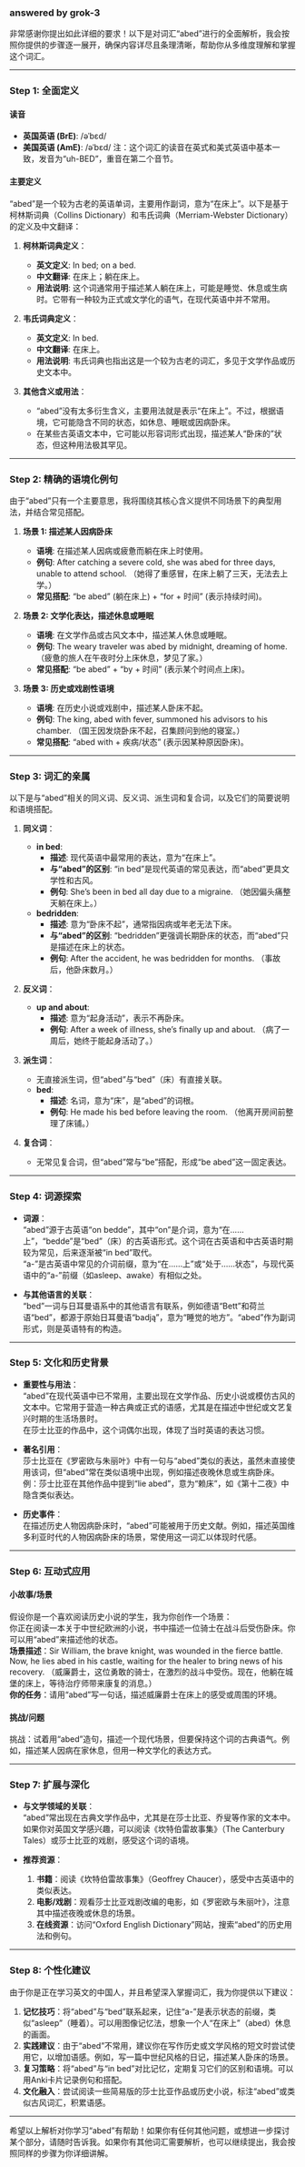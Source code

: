 ### answered by grok-3
非常感谢你提出如此详细的要求！以下是对词汇“abed”进行的全面解析，我会按照你提供的步骤逐一展开，确保内容详尽且条理清晰，帮助你从多维度理解和掌握这个词汇。

---

### **Step 1: 全面定义**

#### **读音**
- **英国英语 (BrE)**: /əˈbɛd/
- **美国英语 (AmE)**: /əˈbɛd/
注：这个词汇的读音在英式和美式英语中基本一致，发音为“uh-BED”，重音在第二个音节。

#### **主要定义**
“abed”是一个较为古老的英语单词，主要用作副词，意为“在床上”。以下是基于柯林斯词典（Collins Dictionary）和韦氏词典（Merriam-Webster Dictionary）的定义及中文翻译：

1. **柯林斯词典定义**：
   - **英文定义**: In bed; on a bed.
   - **中文翻译**: 在床上；躺在床上。
   - **用法说明**: 这个词通常用于描述某人躺在床上，可能是睡觉、休息或生病时。它带有一种较为正式或文学化的语气，在现代英语中并不常用。

2. **韦氏词典定义**：
   - **英文定义**: In bed.
   - **中文翻译**: 在床上。
   - **用法说明**: 韦氏词典也指出这是一个较为古老的词汇，多见于文学作品或历史文本中。

3. **其他含义或用法**：
   - “abed”没有太多衍生含义，主要用法就是表示“在床上”。不过，根据语境，它可能隐含不同的状态，如休息、睡眠或因病卧床。
   - 在某些古英语文本中，它可能以形容词形式出现，描述某人“卧床的”状态，但这种用法极其罕见。

---

### **Step 2: 精确的语境化例句**

由于“abed”只有一个主要意思，我将围绕其核心含义提供不同场景下的典型用法，并结合常见搭配。

1. **场景 1: 描述某人因病卧床**
   - **语境**: 在描述某人因病或疲惫而躺在床上时使用。
   - **例句**: After catching a severe cold, she was abed for three days, unable to attend school.
     （她得了重感冒，在床上躺了三天，无法去上学。）
   - **常见搭配**: “be abed” (躺在床上) + “for + 时间” (表示持续时间)。

2. **场景 2: 文学化表达，描述休息或睡眠**
   - **语境**: 在文学作品或古风文本中，描述某人休息或睡眠。
   - **例句**: The weary traveler was abed by midnight, dreaming of home.
     （疲惫的旅人在午夜时分上床休息，梦见了家。）
   - **常见搭配**: “be abed” + “by + 时间” (表示某个时间点上床)。

3. **场景 3: 历史或戏剧性语境**
   - **语境**: 在历史小说或戏剧中，描述某人卧床不起。
   - **例句**: The king, abed with fever, summoned his advisors to his chamber.
     （国王因发烧卧床不起，召集顾问到他的寝室。）
   - **常见搭配**: “abed with + 疾病/状态” (表示因某种原因卧床)。

---

### **Step 3: 词汇的亲属**

以下是与“abed”相关的同义词、反义词、派生词和复合词，以及它们的简要说明和语境搭配。

1. **同义词**：
   - **in bed**:
     - **描述**: 现代英语中最常用的表达，意为“在床上”。
     - **与“abed”的区别**: “in bed”是现代英语的常见表达，而“abed”更具文学性和古风。
     - **例句**: She’s been in bed all day due to a migraine. （她因偏头痛整天躺在床上。）
   - **bedridden**:
     - **描述**: 意为“卧床不起”，通常指因病或年老无法下床。
     - **与“abed”的区别**: “bedridden”更强调长期卧床的状态，而“abed”只是描述在床上的状态。
     - **例句**: After the accident, he was bedridden for months. （事故后，他卧床数月。）

2. **反义词**：
   - **up and about**:
     - **描述**: 意为“起身活动”，表示不再卧床。
     - **例句**: After a week of illness, she’s finally up and about. （病了一周后，她终于能起身活动了。）

3. **派生词**：
   - 无直接派生词，但“abed”与“bed”（床）有直接关联。
   - **bed**:
     - **描述**: 名词，意为“床”，是“abed”的词根。
     - **例句**: He made his bed before leaving the room. （他离开房间前整理了床铺。）

4. **复合词**：
   - 无常见复合词，但“abed”常与“be”搭配，形成“be abed”这一固定表达。

---

### **Step 4: 词源探索**

- **词源**：  
  “abed”源于古英语“on bedde”，其中“on”是介词，意为“在……上”，“bedde”是“bed”（床）的古英语形式。这个词在古英语和中古英语时期较为常见，后来逐渐被“in bed”取代。  
  “a-”是古英语中常见的介词前缀，意为“在……上”或“处于……状态”，与现代英语中的“a-”前缀（如asleep、awake）有相似之处。

- **与其他语言的关联**：  
  “bed”一词与日耳曼语系中的其他语言有联系，例如德语“Bett”和荷兰语“bed”，都源于原始日耳曼语“badją”，意为“睡觉的地方”。“abed”作为副词形式，则是英语特有的构造。

---

### **Step 5: 文化和历史背景**

- **重要性与用法**：  
  “abed”在现代英语中已不常用，主要出现在文学作品、历史小说或模仿古风的文本中。它常用于营造一种古典或正式的语感，尤其是在描述中世纪或文艺复兴时期的生活场景时。  
  在莎士比亚的作品中，这个词偶尔出现，体现了当时英语的表达习惯。

- **著名引用**：  
  莎士比亚在《罗密欧与朱丽叶》中有一句与“abed”类似的表达，虽然未直接使用该词，但“abed”常在类似语境中出现，例如描述夜晚休息或生病卧床。  
  例：莎士比亚在其他作品中提到“lie abed”，意为“赖床”，如《第十二夜》中隐含类似表达。

- **历史事件**：  
  在描述历史人物因病卧床时，“abed”可能被用于历史文献。例如，描述英国维多利亚时代的人物因病卧床的场景，常使用这一词汇以体现时代感。

---

### **Step 6: 互动式应用**

#### **小故事/场景**  
假设你是一个喜欢阅读历史小说的学生，我为你创作一个场景：  
你正在阅读一本关于中世纪欧洲的小说，书中描述一位骑士在战斗后受伤卧床。你可以用“abed”来描述他的状态。  
**场景描述**：Sir William, the brave knight, was wounded in the fierce battle. Now, he lies abed in his castle, waiting for the healer to bring news of his recovery. （威廉爵士，这位勇敢的骑士，在激烈的战斗中受伤。现在，他躺在城堡的床上，等待治疗师带来康复的消息。）  
**你的任务**：请用“abed”写一句话，描述威廉爵士在床上的感受或周围的环境。

#### **挑战/问题**  
挑战：试着用“abed”造句，描述一个现代场景，但要保持这个词的古典语气。例如，描述某人因病在家休息，但用一种文学化的表达方式。

---

### **Step 7: 扩展与深化**

- **与文学领域的关联**：  
  “abed”常出现在古典文学作品中，尤其是在莎士比亚、乔叟等作家的文本中。如果你对英国文学感兴趣，可以阅读《坎特伯雷故事集》（The Canterbury Tales）或莎士比亚的戏剧，感受这个词的语境。

- **推荐资源**：  
  1. **书籍**：阅读《坎特伯雷故事集》（Geoffrey Chaucer），感受中古英语中的类似表达。
  2. **电影/戏剧**：观看莎士比亚戏剧改编的电影，如《罗密欧与朱丽叶》，注意其中描述夜晚或休息的场景。
  3. **在线资源**：访问“Oxford English Dictionary”网站，搜索“abed”的历史用法和例句。

---

### **Step 8: 个性化建议**

由于你是正在学习英文的中国人，并且希望深入掌握词汇，我为你提供以下建议：  
1. **记忆技巧**：将“abed”与“bed”联系起来，记住“a-”是表示状态的前缀，类似“asleep”（睡着）。可以用图像记忆法，想象一个人“在床上”（abed）休息的画面。  
2. **实践建议**：由于“abed”不常用，建议你在写作历史或文学风格的短文时尝试使用它，以增加语感。例如，写一篇中世纪风格的日记，描述某人卧床的场景。  
3. **复习策略**：将“abed”与“in bed”对比记忆，定期复习它们的区别和语境。可以用Anki卡片记录例句和搭配。  
4. **文化融入**：尝试阅读一些简易版的莎士比亚作品或历史小说，标注“abed”或类似古风词汇，积累语感。

---

希望以上解析对你学习“abed”有帮助！如果你有任何其他问题，或想进一步探讨某个部分，请随时告诉我。如果你有其他词汇需要解析，也可以继续提出，我会按照同样的步骤为你详细讲解。